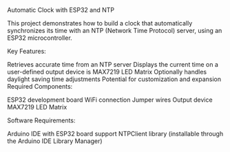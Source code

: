 Automatic Clock with ESP32 and NTP

This project demonstrates how to build a clock that automatically synchronizes its time with an NTP (Network Time Protocol) server, using an ESP32 microcontroller.

Key Features:

Retrieves accurate time from an NTP server
Displays the current time on a user-defined output device is MAX7219 LED Matrix
Optionally handles daylight saving time adjustments
Potential for customization and expansion
Required Components:

ESP32 development board
WiFi connection
Jumper wires
Output device MAX7219 LED Matrix

Software Requirements:

Arduino IDE with ESP32 board support
NTPClient library (installable through the Arduino IDE Library Manager)
